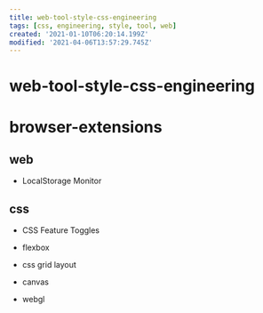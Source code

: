 ```yaml
---
title: web-tool-style-css-engineering
tags: [css, engineering, style, tool, web]
created: '2021-01-10T06:20:14.199Z'
modified: '2021-04-06T13:57:29.745Z'
---
```


# web-tool-style-css-engineering

# browser-extensions

## web

- LocalStorage Monitor

## css

- CSS Feature Toggles

- flexbox

- css grid layout

- canvas

- webgl
